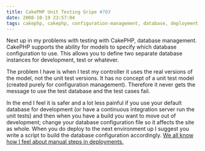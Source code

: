 ```yaml
---
title: CakePHP Unit Testing Gripe #703
date: 2008-10-19 23:57:04
tags: cakephp, cakephp, configuration-management, database, deployment, testing, testing, 
---
```

Next up in my problems with testing with CakePHP, database management. CakePHP supports the ability for models to specify which database configuration to use. This allows you to define two separate database instances for development, test or whatever.

The problem I have is when I test my controller it uses the real versions of the model, not the unit test versions. It has no concept of a unit test model (created purely for configuration management). Therefore it never gets the message to use the test database and the test cases fail.

In the end I feel it is safer and a lot less painful if you use your default database for development (or have a continuous integration server run the unit tests) and then when you have a build you want to move out of development; change your database configuration file so it affects the site as whole. When you do deploy to the next environment up I suggest you write a script to build the database configuration accordingly. <a href="http://distributedlife.com/blog/2008/05/automated-deployment-why-it-is-a-good-idea.html">We all know how I feel about manual steps in deployments.</a>
